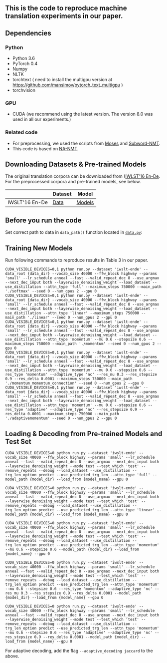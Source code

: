 ## This is the code to reproduce machine translation experiments in our paper.

Dependencies
------------------
### Python
* Python 3.6
* PyTorch 0.4
* Numpy
* NLTK
* torchtext ( need to install the multigpu version at https://github.com/mansimov/pytorch_text_multigpu )
* torchvision

### GPU
* CUDA (we recommend using the latest version. The version 8.0 was used in all our experiments.)

### Related code
* For preprocessing, we used the scripts from [Moses](https://github.com/moses-smt/mosesdecoder "Moses") and [Subword-NMT](https://github.com/rsennrich/subword-nmt "Subword-NMT").
* This code is based on [NA-NMT](https://github.com/MultiPath/NA-NMT "NA-NMT").

Downloading Datasets & Pre-trained Models
------------------
The original translation corpora can be downloaded from ([IWLST'16 En-De](https://wit3.fbk.eu/). For the preprocessed corpora and pre-trained models, see below.

| | Dataset | Model |
| -------------      | --- | -------------  |
| IWSLT'16 En-De     | [Data](https://drive.google.com/file/d/1m7dZqEXHWPYcre6xxsFwFLrb9CRCZGmn/view?usp=sharing) | [Models](https://drive.google.com/open?id=1N8tfU5ttnov2jWk3-PHVMJClQA0pKXoN) |

Before you run the code
------------------
Set correct path to data in `data_path()` function located in [`data.py`](https://github.com/jasonleeinf/non-auto-decoding/blob/96f7765399133c79ad4d23768dd530ee3eb07990/data.py#L44):

Training New Models
------------------
Run following commands to reproduce results in Table 3 in our paper.

```
CUDA_VISIBLE_DEVICES=0,1 python run.py --dataset 'iwslt-ende' --data_root {data_dir} --vocab_size 40000 --ffw_block highway --params 'small' --lr_schedule anneal --fast --valid_repeat_dec 8 --use_argmax --next_dec_input both --layerwise_denoising_weight --load_dataset --use_distillation --attn_type 'full' --maximum_steps 750000 --main_path './softmax' --seed 0 --num_gpus 2 --gpu 0
CUDA_VISIBLE_DEVICES=0,1 python run.py --dataset 'iwslt-ende' --data_root {data_dir} --vocab_size 40000 --ffw_block highway --params 'small' --lr_schedule anneal --fast --valid_repeat_dec 8 --use_argmax --next_dec_input both --layerwise_denoising_weight --load_dataset --use_distillation --attn_type 'linear' --maximum_steps 750000 --main_path './linear' --seed 0 --num_gpus 2 --gpu 0
CUDA_VISIBLE_DEVICES=0,1 python run.py --dataset 'iwslt-ende' --data_root {data_dir} --vocab_size 40000 --ffw_block highway --params 'small' --lr_schedule anneal --fast --valid_repeat_dec 8 --use_argmax --next_dec_input both --layerwise_denoising_weight --load_dataset --use_distillation --attn_type 'momentum' --mu 0.6 --stepsize 0.6 --maximum_steps 750000 --main_path './momentum' --seed 0 --num_gpus 2 --gpu 0 
CUDA_VISIBLE_DEVICES=0,1 python run.py --dataset 'iwslt-ende' --data_root {data_dir} --vocab_size 40000 --ffw_block highway --params 'small' --lr_schedule anneal --fast --valid_repeat_dec 8 --use_argmax --next_dec_input both --layerwise_denoising_weight --load_dataset --use_distillation --attn_type 'momentum' --mu 0.6 --stepsize 0.6 --res_type 'momentum' --adaptive_type 'nc' --res_mu 0.3 --res_stepsize 0.9 --res_delta 0.0001 --maximum_steps 750000 --main_path './momentum_momentum_connection' --seed 0 --num_gpus 2 --gpu 0
CUDA_VISIBLE_DEVICES=0,1 python run.py --dataset 'iwslt-ende' --data_root {data_dir} --vocab_size 40000 --ffw_block highway --params 'small' --lr_schedule anneal --fast --valid_repeat_dec 8 --use_argmax --next_dec_input both --layerwise_denoising_weight --load_dataset --use_distillation --attn_type 'momentum' --mu 0.6 --stepsize 0.6 --res_type 'adaptive' --adaptive_type 'nc' --res_stepsize 0.9 --res_delta 0.0001 --maximum_steps 750000 --main_path './adaptivemomentum' --seed 0 --num_gpus 2 --gpu 0
```

Loading & Decoding from Pre-trained Models and Test Set
------------------
```
CUDA_VISIBLE_DEVICES=0 python run.py --dataset 'iwslt-ende' --vocab_size 40000 --ffw_block highway --params 'small' --lr_schedule anneal --fast --valid_repeat_dec 8 --use_argmax --next_dec_input both --layerwise_denoising_weight --mode test --test_which 'test' --remove_repeats --debug --load_dataset --use_distillation --trg_len_option predict --use_predicted_trg_len --attn_type 'full' --model_path {model_dir} --load_from {model_name} --gpu 0

CUDA_VISIBLE_DEVICES=0 python run.py --dataset 'iwslt-ende' --vocab_size 40000 --ffw_block highway --params 'small' --lr_schedule anneal --fast --valid_repeat_dec 8 --use_argmax --next_dec_input both --layerwise_denoising_weight --mode test --test_which 'test' --remove_repeats --debug --load_dataset --use_distillation --trg_len_option predict --use_predicted_trg_len --attn_type 'linear' --model_path {model_dir} --load_from {model_name} --gpu 0

CUDA_VISIBLE_DEVICES=0 python run.py --dataset 'iwslt-ende' --vocab_size 40000 --ffw_block highway --params 'small' --lr_schedule anneal --fast --valid_repeat_dec 8 --use_argmax --next_dec_input both --layerwise_denoising_weight --mode test --test_which 'test' --remove_repeats --debug --load_dataset --use_distillation --trg_len_option predict --use_predicted_trg_len --attn_type 'momentum' --mu 0.6 --stepsize 0.6 --model_path {model_dir} --load_from {model_name} --gpu 0

CUDA_VISIBLE_DEVICES=0 python run.py --dataset 'iwslt-ende' --vocab_size 40000 --ffw_block highway --params 'small' --lr_schedule anneal --fast --valid_repeat_dec 8 --use_argmax --next_dec_input both --layerwise_denoising_weight --mode test --test_which 'test' --remove_repeats --debug --load_dataset --use_distillation --trg_len_option predict --use_predicted_trg_len --attn_type 'momentum' --mu 0.6 --stepsize 0.6 --res_type 'momentum' --adaptive_type 'nc' --res_mu 0.3 --res_stepsize 0.9 --res_delta 0.0001 --model_path {model_dir} --load_from {model_name} --gpu 0

CUDA_VISIBLE_DEVICES=0 python run.py --dataset 'iwslt-ende' --vocab_size 40000 --ffw_block highway --params 'small' --lr_schedule anneal --fast --valid_repeat_dec 8 --use_argmax --next_dec_input both --layerwise_denoising_weight --mode test --test_which 'test' --remove_repeats --debug --load_dataset --use_distillation --trg_len_option predict --use_predicted_trg_len --attn_type 'momentum' --mu 0.6 --stepsize 0.6 --res_type 'adaptive' --adaptive_type 'nc' --res_stepsize 0.9 --res_delta 0.0001 --model_path {model_dir} --load_from {model_name} --gpu 0

```

For adaptive decoding, add the flag `--adaptive_decoding jaccard` to the above.
